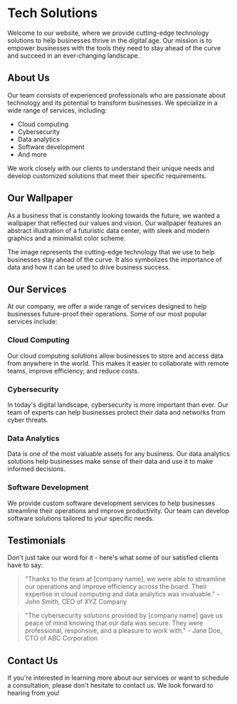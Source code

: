 <!--font:Raleway-->

# Tech Solutions

Welcome to our website, where we provide cutting-edge technology solutions to help businesses thrive in the digital age. Our mission is to empower businesses with the tools they need to stay ahead of the curve and succeed in an ever-changing landscape.

## About Us

Our team consists of experienced professionals who are passionate about technology and its potential to transform businesses. We specialize in a wide range of services, including:

- Cloud computing
- Cybersecurity
- Data analytics
- Software development
- And more

We work closely with our clients to understand their unique needs and develop customized solutions that meet their specific requirements.

## Our Wallpaper

As a business that is constantly looking towards the future, we wanted a wallpaper that reflected our values and vision. Our wallpaper features an abstract illustration of a futuristic data center, with sleek and modern graphics and a minimalist color scheme.

The image represents the cutting-edge technology that we use to help businesses stay ahead of the curve. It also symbolizes the importance of data and how it can be used to drive business success.

## Our Services

At our company, we offer a wide range of services designed to help businesses future-proof their operations. Some of our most popular services include:

### Cloud Computing

Our cloud computing solutions allow businesses to store and access data from anywhere in the world. This makes it easier to collaborate with remote teams, improve efficiency, and reduce costs.

### Cybersecurity

In today's digital landscape, cybersecurity is more important than ever. Our team of experts can help businesses protect their data and networks from cyber threats.

### Data Analytics

Data is one of the most valuable assets for any business. Our data analytics solutions help businesses make sense of their data and use it to make informed decisions.

### Software Development

We provide custom software development services to help businesses streamline their operations and improve productivity. Our team can develop software solutions tailored to your specific needs.

## Testimonials

Don't just take our word for it - here's what some of our satisfied clients have to say:

> "Thanks to the team at [company name], we were able to streamline our operations and improve efficiency across the board. Their expertise in cloud computing and data analytics was invaluable." - John Smith, CEO of XYZ Company

> "The cybersecurity solutions provided by [company name] gave us peace of mind knowing that our data was secure. They were professional, responsive, and a pleasure to work with." - Jane Doe, CTO of ABC Corporation

## Contact Us

If you're interested in learning more about our services or want to schedule a consultation, please don't hesitate to contact us. We look forward to hearing from you!

<!--

Write me content for website with wallpaper which alt text is:

"A wallpaper featuring an abstract illustration of a futuristic data center, with sleek and modern graphics and a minimalist color scheme."

The name/title of the page should not be 1:1 copy of the alt text but rather a real content of the website which is using this wallpaper.

- Use markdown format 
- Start with heading
- Heading should be short and concise
- The content should look like a real website 
- The website should not be about the wallpaper, wallpaper is just a related background
- Heading should be contain work "wallpaper" or "background"
- Include real sections like references, contact, user stories, etc. use things relevant to the page purpose.
- Feel free to use structure like headings, bullets, numbering, blockquotes, paragraphs, horizontal lines, etc.
- You can use formatting like bold or _italic_
- You can include UTF-8 emojis
- Links should be only #hash anchors (and you can refer to the document itself)
- Do not include images


---


# Future-Proof Your Business with Our Tech Solutions

Welcome to our website, where we provide cutting-edge technology solutions to help businesses thrive in the digital age. Our mission is to empower businesses with the tools they need to stay ahead of the curve and succeed in an ever-changing landscape.

## About Us

Our team consists of experienced professionals who are passionate about technology and its potential to transform businesses. We specialize in a wide range of services, including:

- Cloud computing
- Cybersecurity
- Data analytics
- Software development
- And more

We work closely with our clients to understand their unique needs and develop customized solutions that meet their specific requirements.

## Our Wallpaper

As a business that is constantly looking towards the future, we wanted a wallpaper that reflected our values and vision. Our wallpaper features an abstract illustration of a futuristic data center, with sleek and modern graphics and a minimalist color scheme.

The image represents the cutting-edge technology that we use to help businesses stay ahead of the curve. It also symbolizes the importance of data and how it can be used to drive business success.

## Our Services

At our company, we offer a wide range of services designed to help businesses future-proof their operations. Some of our most popular services include:

### Cloud Computing

Our cloud computing solutions allow businesses to store and access data from anywhere in the world. This makes it easier to collaborate with remote teams, improve efficiency, and reduce costs.

### Cybersecurity

In today's digital landscape, cybersecurity is more important than ever. Our team of experts can help businesses protect their data and networks from cyber threats.

### Data Analytics

Data is one of the most valuable assets for any business. Our data analytics solutions help businesses make sense of their data and use it to make informed decisions.

### Software Development

We provide custom software development services to help businesses streamline their operations and improve productivity. Our team can develop software solutions tailored to your specific needs.

## Testimonials

Don't just take our word for it - here's what some of our satisfied clients have to say:

> "Thanks to the team at [company name], we were able to streamline our operations and improve efficiency across the board. Their expertise in cloud computing and data analytics was invaluable." - John Smith, CEO of XYZ Company

> "The cybersecurity solutions provided by [company name] gave us peace of mind knowing that our data was secure. They were professional, responsive, and a pleasure to work with." - Jane Doe, CTO of ABC Corporation

## Contact Us

If you're interested in learning more about our services or want to schedule a consultation, please don't hesitate to contact us. We look forward to hearing from you!

-->
